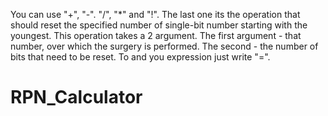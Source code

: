 You can use "+", "-". "/", "*" and "!". The last one its the operation that should reset the specified number of single-bit number starting with the youngest. This operation takes a 2 argument. The first argument - that number, over which the surgery is performed. The second - the number of bits that need to be reset.
To and you expression just write "=".
# RPN_Calculator
